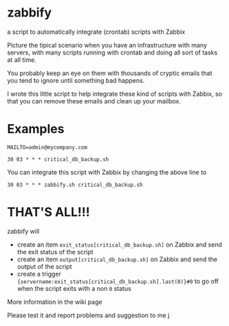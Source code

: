 zabbify
=======

a script to automatically integrate (crontab) scripts with Zabbix

Picture the tipical scenario when you have an infrastructure with many servers, with many scripts running 
with crontab and doing all sort of tasks at all time.

You probably keep an eye on them with thousands of cryptic emails that you tend to ignore until something bad happens.

I wrote this little script to help integrate these kind of scripts with Zabbix, so that you can remove these emails
and clean up your mailbox.

Examples
=======

```
MAILTO=admin@mycompany.com

30 03 * * * critical_db_backup.sh
```
You can integrate this script with Zabbix by changing the above line to 

```
30 03 * * * zabbify.sh critical_db_backup.sh
```

THAT'S ALL!!!
====

zabbify will
* create an item `exit_status[critical_db_backup.sh]` on Zabbix and send the exit status of the script
* create an item `output[critical_db_backup.sh]` on Zabbix and send the output of the script
* create a trigger `{servername:exit_status[critical_db_backup.sh].last(0)}#0` to go off when the script exits with a non `0` status

More information in the wiki page

Please test it and report problems and suggestion to me
j